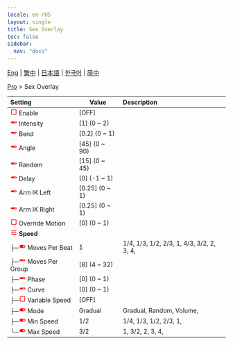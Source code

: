 ```yaml
---
locale: en-rUS
layout: single
title: Sex Overlay
toc: false
sidebar:
  nav: "docs"
---
```

[Eng](/dancexr/menu/2025.4/actor/sex_overlay) | [繁中](/tw/dancexr/menu/2025.4/actor/sex_overlay) | [日本語](/jp/dancexr/menu/2025.4/actor/sex_overlay) | [한국어](/kr/dancexr/menu/2025.4/actor/sex_overlay) | [简中](/zh/dancexr/menu/2025.4/actor/sex_overlay)

[Pro](../menu#Pro) > Sex Overlay



| Setting | Value | Description |
| :--- | --- | :--- |
| <img src="/images/icon/ic_check_off.png" alt="check off icon"/> Enable</nobr>| [OFF] | 
| <img src="/images/icon/ic_slider.png" alt="slider icon"/> Intensity</nobr>| [1] (0 ~ 2) | 
| <img src="/images/icon/ic_slider.png" alt="slider icon"/> Bend</nobr>| [0.2] (0 ~ 1) | 
| <img src="/images/icon/ic_slider.png" alt="slider icon"/> Angle</nobr>| [45] (0 ~ 90) | 
| <img src="/images/icon/ic_slider.png" alt="slider icon"/> Random</nobr>| [15] (0 ~ 45) | 
| <img src="/images/icon/ic_slider.png" alt="slider icon"/> Delay</nobr>| [0] (-1 ~ 1) | 
| <img src="/images/icon/ic_slider.png" alt="slider icon"/> Arm IK Left</nobr>| [0.25] (0 ~ 1) | 
| <img src="/images/icon/ic_slider.png" alt="slider icon"/> Arm IK Right</nobr>| [0.25] (0 ~ 1) | 
| <img src="/images/icon/ic_check_off.png" alt="check off icon"/> Override Motion</nobr>| [0] (0 ~ 1) | 
| <img src="/images/icon/ic_tune.png" alt="tune icon"/> <b>Speed</b></nobr>| | 
| ├─<img src="/images/icon/ic_toggle_on.png" alt="toggle on icon"/> Moves Per Beat</nobr>| 1 | 1/4, 1/3, 1/2, 2/3, 1, 4/3, 3/2, 2, 3, 4, 
| ├─<img src="/images/icon/ic_slider.png" alt="slider icon"/> Moves Per Group</nobr>| [8] (4 ~ 32) | 
| ├─<img src="/images/icon/ic_slider.png" alt="slider icon"/> Phase</nobr>| [0] (0 ~ 1) | 
| ├─<img src="/images/icon/ic_slider.png" alt="slider icon"/> Curve</nobr>| [0] (0 ~ 1) | 
| ├─<img src="/images/icon/ic_check_off.png" alt="check off icon"/> Variable Speed</nobr>| [OFF] | 
| ├─<img src="/images/icon/ic_toggle_on.png" alt="toggle on icon"/> Mode</nobr>| Gradual | Gradual, Random, Volume, 
| ├─<img src="/images/icon/ic_toggle_on.png" alt="toggle on icon"/> Min Speed</nobr>| 1/2 | 1/4, 1/3, 1/2, 2/3, 1, 
| └─<img src="/images/icon/ic_toggle_on.png" alt="toggle on icon"/> Max Speed</nobr>| 3/2 | 1, 3/2, 2, 3, 4, 
